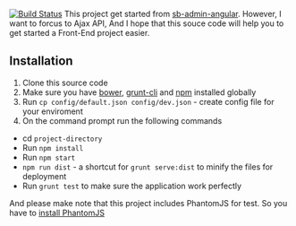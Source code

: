 [![Build Status](https://travis-ci.org/thanhson1085/angular-admin-seed.svg)](https://travis-ci.org/thanhson1085/angular-admin-seed)
This project get started from [sb-admin-angular](https://github.com/start-angular/sb-admin-angular). However, I want to forcus to Ajax API, And I hope that this souce code will help you to get started a Front-End project easier.

## Installation
1. Clone this source code
2. Make sure you have [bower](http://bower.io/), [grunt-cli](https://www.npmjs.com/package/grunt-cli) and  [npm](https://www.npmjs.org/) installed globally
3. Run `cp config/default.json config/dev.json` - create config file for your enviroment
4. On the command prompt run the following commands
  - cd `project-directory`
  - Run `npm install`
  - Run `npm start`
  - `npm run dist` - a shortcut for `grunt serve:dist` to minify the files for deployment
  - Run `grunt test` to make sure the application work perfectly

And please make note that this project includes PhantomJS for test. So you have to [install PhantomJS](https://sonnguyen.ws/install-nodejs-phantomjs-casperjs-ubuntu-14-04/)

